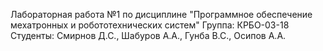 Лабораторная работа №1 по дисциплине "Программное обеспечение мехатронных и робототехнических систем"
Группа: КРБО-03-18
Студенты: Смирнов Д.С., Шабуров А.А., Гунба В.С., Осипов А.А.
